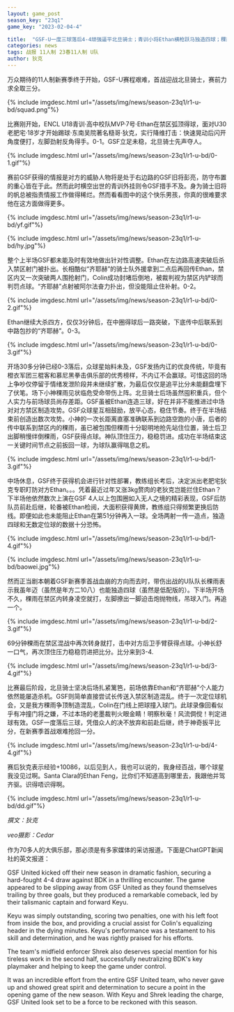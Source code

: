 ```yaml
---
layout: game_post
season_key: "23q1"
game_key: "2023-02-04-4"

title:  "GSF-U一度三球落后4-4顽强逼平北旦骑士；青训小将Ethan横枪跃马独造四球；稞雨一球三助，小神点射双响"
categories: news
tags: 战报 11人制 23春11人制 U队
author: 狄克
---
```


万众期待的11人制新赛季终于开始，GSF-U赛程艰难，首战迎战北旦骑士，赛前力求全取三分。

{% include imgdesc.html url="/assets/img/news/season-23q1/r1-u-bd/squad.png"%}

比赛刚开始，ENCL U18青训·高中校队MVP·7号·Ethan在禁区弧顶得球，面对U30老肥宅·18岁才开始踢球·东南吴院著名糙哥·狄克，实行降维打击：快速晃动后闪开角度便打，左脚劲射反角得手。0-1。GSF立足未稳，北旦骑士先声夺人。

{% include imgdesc.html url="/assets/img/news/season-23q1/r1-u-bd/0-1.gif"%}

赛前GSF获得的情报是对方的威胁人物将是处于右边路的GSF旧将彭亮，防守布置的重心皆在于此。然而此时横空出世的青训外挂则令GSF措手不及。身为骑士旧将的帆总被指责情报工作做得稀烂。然而看看图中的这个快乐男孩，你真的很难要求他在这方面做得更多。

{% include imgdesc.html url="/assets/img/news/season-23q1/r1-u-bd/yf.gif"%}

{% include imgdesc.html url="/assets/img/news/season-23q1/r1-u-bd/hy.jpg"%}

整个上半场GSF都未能及时有效地做出针对性调整。Ethan在左边路高速突破后杀入禁区射门被扑出。长相酷似“齐耶赫”的骑士队外援拿到二点后再回传Ethan，禁区内又一次突破两人围抢射门，Colin成功封堵后倒地，被裁判视为禁区内铲球而判罚点球。“齐耶赫”点射被阿尔法奋力扑出，但没能阻止住补射。0-2。

{% include imgdesc.html url="/assets/img/news/season-23q1/r1-u-bd/0-2.gif"%}

Ethan继续大杀四方，仅仅3分钟后，在中圈得球后一路突破，下底传中后联系到中路包抄的“齐耶赫”。0-3。

{% include imgdesc.html url="/assets/img/news/season-23q1/r1-u-bd/0-3.gif"%}

开场30多分钟已经0-3落后，众球星始料未及，GSF发扬内讧的优良传统，毕竟有橙衣军团三棍客和慕尼黑拳击俱乐部的优秀榜样，不内讧不会赢球。可惜这回的场上争吵仅停留于情绪发泄阶段并未继续扩散，为最后仅仅是追平比分未能翻盘埋下了伏笔。场下小神稞雨见状临危受命带伤上阵。北旦骑士后场虽然囤积重兵，但个人实力与前场球员尚存差距。GSF虽被Ethan连造三球，好在并非不能推进过中场对对方禁区制造攻势。GSF众球星互相鼓励，放平心态，稳住节奏。终于在半场结束前创造出数次攻势。小神的一次长距离直塞准确联系到边路空跑的小唐，后者的传中联系到禁区内的稞雨，虽已被包围但稞雨十分聪明地抢先站住位置，骑士后卫出脚稍慢绊倒稞雨，GSF获得点球。神队顶住压力，稳稳罚进。成功在半场结束这一关键时间节点之前扳回一球，为球队赢得喘息之机。

{% include imgdesc.html url="/assets/img/news/season-23q1/r1-u-bd/1-3.gif"%}

中场休息，GSF终于获得机会进行针对性部署，教练组长考后，决定派出老肥宅狄克专职盯防对方Ethan。。。凭着最近过年又涨3kg赘肉的老狄克岂能拦住Ethan？下半场他依然数次上演在GSF 4人以上包围圈如入无人之境的精彩表现，GSF后防队员前赴后继，轮番被Ethan检阅，大面积获得黄牌，教练组只得频繁更换后防线。即便如此也未能阻止Ethan在第51分钟再入一球。全场两射一传一造点，独造四球和无数定位球的数据十分恐怖。

{% include imgdesc.html url="/assets/img/news/season-23q1/r1-u-bd/1-4.gif"%}

{% include imgdesc.html url="/assets/img/news/season-23q1/r1-u-bd/baowei.jpg"%}

然而正当剧本朝着GSF新赛季首战血崩的方向而去时，带伤出战的U队队长稞雨表示我虽年迈（虽然是年方二10八）也能独造四球（虽然是低配版的）。下半场开场不久，稞雨在禁区内转身凌空就打，左脚撩出一脚迫击炮抛物线，吊球入门。再追一个。

{% include imgdesc.html url="/assets/img/news/season-23q1/r1-u-bd/2-3.gif"%}

69分钟稞雨在禁区混战中再次转身就打，击中对方后卫手臂获得点球。小神长舒一口气，再次顶住压力稳稳罚进把比分。比分来到3-4.

{% include imgdesc.html url="/assets/img/news/season-23q1/r1-u-bd/3-4.gif"%}

比赛最后阶段，北旦骑士坚决后场扎紧篱笆，前场依靠Ethan和“齐耶赫”个人能力依然能屡造杀机。GSF则简单直接尝试长传送入禁区制造混乱。终于一次定位球机会，又是我方稞雨争顶制造混乱，Colin在门线上把球撞入球门。此球录像回看似乎有冲撞门将之嫌，不过本场的老墨裁判火眼金睛！明察秋毫！风流倜傥！判定进球有效。GSF一度落后三球，凭借众人的决不放弃和前赴后继，终于神奇扳平比分，在新赛季首战艰难抢回一分。

{% include imgdesc.html url="/assets/img/news/season-23q1/r1-u-bd/4-4.gif"%}

赛后狄克表示经验+10086，以后见到人，我也可以说的，我身经百战，哪个球星我没见过啊。Santa Clara的Ethan Feng，比你们不知道高到哪里去，我跟他并驾齐驱。识得唔识得啊。

{% include imgdesc.html url="/assets/img/news/season-23q1/r1-u-bd/dd.gif"%}

*撰文：狄克*

*veo摄影：Cedar*

作为70多人的大俱乐部，那必须是有多家媒体的采访报道。下面是ChatGPT新闻社的英文报道：

GSF United kicked off their new season in dramatic fashion, securing a hard-fought 4-4 draw against BDK in a thrilling encounter. The game appeared to be slipping away from GSF United as they found themselves trailing by three goals, but they produced a remarkable comeback, led by their talismanic captain and forward Keyu.

Keyu was simply outstanding, scoring two penalties, one with his left foot from inside the box, and providing a crucial assist for Colin's equalizing header in the dying minutes. Keyu's performance was a testament to his skill and determination, and he was rightly praised for his efforts.

The team's midfield enforcer Shrek also deserves special mention for his tireless work in the second half, successfully neutralizing BDK's key playmaker and helping to keep the game under control.

It was an incredible effort from the entire GSF United team, who never gave up and showed great spirit and determination to secure a point in the opening game of the new season. With Keyu and Shrek leading the charge, GSF United look set to be a force to be reckoned with this season.

